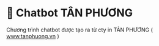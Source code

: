 # 💬 Chatbot TÂN PHƯƠNG 

Chương trình chatbot được tạo ra từ cty in TÂN PHƯƠNG ( www.tanphuong.vn )


